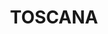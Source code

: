 ---
title: "TOSCANA"
description: "Italian Restaurant concept"
pubDate: "Jan 06 2023"
thumb: "/projects/TOSCANA/TOSCANA-1.png"
images: [
    "/projects/TOSCANA/TOSCANA-1.png",
    "/projects/TOSCANA/TOSCANA-2.png",
    "/projects/TOSCANA/TOSCANA-3.png"
]
stack: [
    "figma",
]
type: concept
---